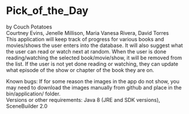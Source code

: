 # Pick_of_the_Day
by Couch Potatoes  
Courtney Evins, Jenelle Millison, Maria Vanesa Rivera, David Torres  
This application will keep track of progress for various books and movies/shows the user enters into the database. It will also suggest what the user can read or watch next at random. When the user is done reading/watching the selected book/movie/show, it will be removed from the list. If the user is not yet done reading or watching, they can update what episode of the show or chapter of the book they are on.    
   
Known bugs: If for some reason the images in the app do not show, you may need to download the images manually from github and place in the bin/application/ folder.  
Versions or other requirements: Java 8 (JRE and SDK versions), SceneBuilder 2.0
